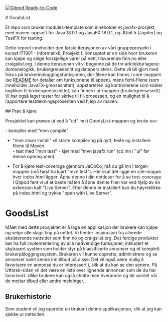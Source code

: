 [![Gitpod Ready-to-Code](https://img.shields.io/badge/Gitpod-Ready--to--Code-blue?logo=gitpod)](https://gitpod.stud.ntnu.no/#https://gitlab.stud.idi.ntnu.no/it1901/groups-2022/gr2226/gr2226)

# GoodsList

Et repo som bruker modules-template som inneholder et javafx-prosjekt, med maven-oppsett for Java 18.0.1 og JavaFX 18.0.1, og JUnit 5 (Jupiter) og TestFX for testing.

Dette repoet inneholder den første iterasjonen av vårt gruppeprosjekt i kurset IT1901 - Informatikk, Prosjekt I. Konseptet er en side hvor brukeren kan kjøpe og selge forskjellige varer på nett, tilsvarende finn.no eller craigslist.org. I denne iterasjonen vil vi begynne på de tre arkitekturlagene: domenelogikk, brukergrensesnitt og datapersistens. Dette vil bli gjort med fokus på brukerinnloggingsfunksjonen, der filene kan finnes i core-mappen (se [README](GoodsList/core/src/main/java/core/README.md) for detaljer om funksjonene til appen), mens fxml-filene (som inneholder JavaFX-grensesnittet), appstarteren og kontrollerene som kobler logikken til brukergrensesnittet, kan finnes i ui-mappen (brukergrensesnitt). Vi har også laget tester for skrive til fil-prosessen, og en mulighet til å rapportere testdekningsprosenten ved hjelp av maven.

## Prøv å kjøre

Prosjektet kan prøves ut ved å "cd" inn i GoodsList-mappen og bruke `mvn`:

- kompiler med "mvn compile"
- "mvn clean install" vil starte kompilering på nytt, teste og installere filene til Maven  
- test med "mvn test"
- kjør med "mvn javafx:run" (cd inn i "ui" før denne operasjonen)

- For å kjøre test-coverage gjennom JaCoCo, må du gå inn i target-mappen (må først ha kjørt "mvn test"). Her skal det ligge en site-mappe hvor index.html ligger. Åpne denne i din nettleser for å se test-coverage. I Gitpod fant vi ut at beste måten å åpne denne filen var ved hjelp av en extension kalt "Live Server". Etter denne er installert kan du høyreklikke på index.html og trykke "open with Live Server". 

# GoodsList

Målet med dette prosjektet er å lage en applikasjon der brukere kan kjøpe og selge alle slags ting på nettet. Vi henter inspirasjon fra allerede eksisterende nettsider som finn.no og craigslist.org. Det ferdige produktet bør ha full implementering av alle nødvendige funksjoner, inkludert et skybasert system som holder styr på klassifiserte annonser og et komplett brukerpåloggingssystem. Brukeren vil kunne opprette, administrere og se annonser samt sende inn tilbud på disse. Det vil også være mulig å favorisere en annonse du er interessert i, slik at du kan se den senere. På Utforsk-siden vil det være en liste over lignende annonser som de du har favorisert. Ulike brukere kan også chatte med hverandre og bli varslet når de mottar tilbud eller andre meldinger.

## Brukerhistorie
Som student vil jeg opprette en bruker i denne applikasjonen, slik at jeg kan sjekke ut nettsiden.

